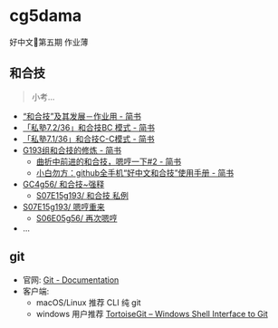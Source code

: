 # cg5dama
好中文🍏第五期 作业薄

## 和合技
> 小考...

- [“和合技”及其发展－作业用 - 简书](https://www.jianshu.com/p/389403927fa7)
- [「私塾7.2/36」和合技BC 模式 - 简书](https://www.jianshu.com/p/ba524d020a06)
- [「私塾7.1/36」和合技C-C模式 - 简书](https://www.jianshu.com/p/d90f5df63e18)
- [G193组和合技的修炼 - 简书](https://www.jianshu.com/p/ba46b38cc36e)
    + [曲折中前进的和合技，嗯哼一下#2 - 简书](https://www.jianshu.com/p/a991d59c218e)
    + [小白勿方：github全手机“好中文和合技”使用手册 - 简书](https://www.jianshu.com/p/63be2a0ced78)
- [GC4g56/ 和合技~强释](https://blog.zoomquiet.io/170211-GC4g56-define-mergging.html)
    + [S07E15g193/ 和合技 私例](https://blog.zoomquiet.io/170314-S07E15g193-examples.html)
- [S07E15g193/ 嗯哼重来](https://blog.zoomquiet.io/170314-S07E15g193-re-hummm.html)
    + [S06E05g56/ 再次嗯哼](https://blog.zoomquiet.io/170305-S06E05g56-re-humm.html)
- ...

## git 

- 官网: [Git - Documentation](https://git-scm.com/doc)
- 客户端:
    + macOS/Linux 推荐 CLI 纯 git
    + windows 用户推荐 [TortoiseGit – Windows Shell Interface to Git](https://tortoisegit.org/)
